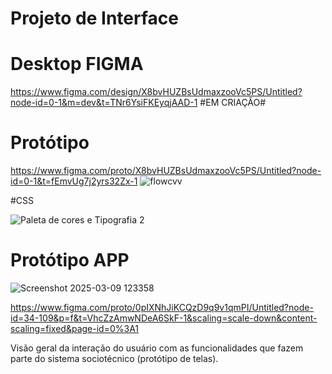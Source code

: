 
# Projeto de Interface

# Desktop FIGMA

https://www.figma.com/design/X8bvHUZBsUdmaxzooVc5PS/Untitled?node-id=0-1&m=dev&t=TNr6YsiFKEyqjAAD-1 #EM CRIAÇÃO#

# Protótipo
https://www.figma.com/proto/X8bvHUZBsUdmaxzooVc5PS/Untitled?node-id=0-1&t=fEmvUg7j2yrs32Zx-1
![flowcvv](https://github.com/user-attachments/assets/efb55105-c665-4ed3-90dd-0b5c45ecc0c5)

#CSS

![Paleta de cores e Tipografia 2](https://github.com/user-attachments/assets/9d982d38-6683-4f5b-86a9-f3c515d8f845)



# Protótipo APP
![Screenshot 2025-03-09 123358](https://github.com/user-attachments/assets/460b2236-622d-4ecb-aca2-79290ca2d6c9)

https://www.figma.com/proto/0pIXNhJiKCQzD9q9v1qmPI/Untitled?node-id=34-109&p=f&t=VhcZzAmwNDeA6SkF-1&scaling=scale-down&content-scaling=fixed&page-id=0%3A1

Visão geral da interação do usuário com as funcionalidades que fazem parte do sistema sociotécnico (protótipo de telas).
